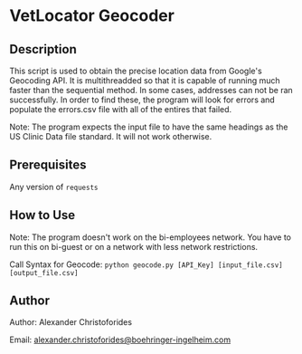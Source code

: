 # VetLocator Geocoder
## Description

This script is used to obtain the precise location data from Google's Geocoding 
API. It is multithreadded so that it is capable of running much faster than the 
sequential method. In some cases, addresses can not be ran successfully. 
In order to find these, the program will look for errors and populate the
errors.csv file with all of the entires that failed.

Note: The program expects the input file to have the same headings as the US
Clinic Data file standard. It will not work otherwise.

## Prerequisites

Any version of `requests`

## How to Use

Note: The program doesn't work on the bi-employees network. You have to run this
on bi-guest or on a network with less network restrictions.

Call Syntax for Geocode: `python geocode.py [API_Key] [input_file.csv] [output_file.csv]`

## Author

Author: Alexander Christoforides

Email: alexander.christoforides@boehringer-ingelheim.com
